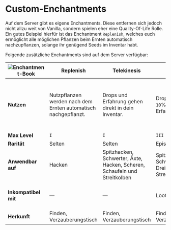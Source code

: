 
# Custom-Enchantments

Auf dem Server gibt es eigene Enchantments. Diese entfernen sich jedoch nicht allzu weit von
Vanilla, sondern spielen eher eine Quality-Of-Life Rolle. Ein gutes Beispiel hierfür ist das
Enchantment `Replenish`, welches euch ermöglicht alle möglichen Pflanzen beim Ernten automatisch
nachzupflanzen, solange ihr genügend Seeds im Inventar habt.

Folgende zusätzliche Enchantments sind auf dem Server verfügbar:

| ![Enchantment-Book](https://i.imgur.com/CzFlwOo.png "Enchantment-Book") | Replenish                                                      | Telekinesis                                                               | Experience                                              | Beheading                                                     | Silent Gaze                                                       | Silent Night                                                      | Soulbound                                                   | Rocket Saver                                                                  |
|-------------------------------------------------------------------------|----------------------------------------------------------------|---------------------------------------------------------------------------|---------------------------------------------------------|---------------------------------------------------------------|-------------------------------------------------------------------|-------------------------------------------------------------------|-------------------------------------------------------------|-------------------------------------------------------------------------------|
| **Nutzen**                                                              | Nutzpflanzen werden nach dem Ernten automatisch nachgepflanzt. | Drops und Erfahrung gehen direkt in dein Inventar.                        | Droppt dir `level * 10`% mehr Erfahrung                 | Erhöht die Chance einen Mob-Kopf zu erhalten um 2% pro Level. | Du kannst einen Enderman anschauen, ohne dass dir etwas passiert. | Obwohl du nicht geschlafen hast, werden Phantome dich ignorieren. | Das Item verbleibt auch nach deinem Tod in deinem Inventar. | Gewährt eine `level * 15`% Chance beim Boosten kein Feuerwerk zu verbrauchen. |
| **Max Level**                                                           | `I`                                                            | `I`                                                                       | `III`                                                   | `III`                                                         | `I`                                                               | `I`                                                               | `I`                                                         | `III`                                                                         |
| **Rarität**                                                             | Selten                                                         | Selten                                                                    | Episch                                                  | Legendär                                                      | Legendär                                                          | Legendär                                                          | Mythisch                                                    | Spezial                                                                       |
| **Anwendbar auf**                                                       | Hacken                                                         | Spitzhacken, Schwerter, Äxte, Hacken, Scheren, Schaufeln und Streitkolben | Spitzhacken, Schwerter, Äxte, Dreizack und Streitkolben | Schwerter, Äxte, Bögen, Dreizack und Streitkolben             | Helme                                                             | Helme                                                             | Jdedes Werkzeug                                             | Elytren                                                                       |
| **Inkompatibel mit**                                                    | —                                                              | —                                                                         | Looting, Silk Touch                                     | Looting                                                       | Silent Night                                                      | Silent Gaze                                                       | Curse of Vanishing, Curse of Binding                        | —                                                                             |
| **Herkunft**                                                            | Finden, Verzauberungstisch                                     | Finden, Verzauberungstisch                                                | Finden, Verzauberungstisch                              | Finden, Verzauberungstisch                                    | Finden, Verzauberungstisch                                        | Finden, Verzauberungstisch                                        | Finden                                                      | Events                                                                        |